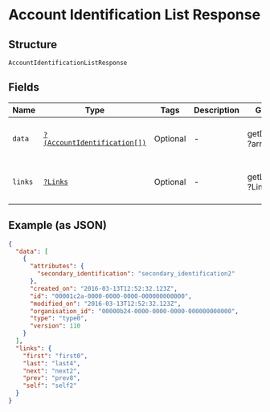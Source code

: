 
# Account Identification List Response

## Structure

`AccountIdentificationListResponse`

## Fields

| Name | Type | Tags | Description | Getter | Setter |
|  --- | --- | --- | --- | --- | --- |
| `data` | [`?(AccountIdentification[])`](../../doc/models/account-identification.md) | Optional | - | getData(): ?array | setData(?array data): void |
| `links` | [`?Links`](../../doc/models/links.md) | Optional | - | getLinks(): ?Links | setLinks(?Links links): void |

## Example (as JSON)

```json
{
  "data": [
    {
      "attributes": {
        "secondary_identification": "secondary_identification2"
      },
      "created_on": "2016-03-13T12:52:32.123Z",
      "id": "00001c2a-0000-0000-0000-000000000000",
      "modified_on": "2016-03-13T12:52:32.123Z",
      "organisation_id": "00000b24-0000-0000-0000-000000000000",
      "type": "type0",
      "version": 110
    }
  ],
  "links": {
    "first": "first0",
    "last": "last4",
    "next": "next2",
    "prev": "prev8",
    "self": "self2"
  }
}
```

